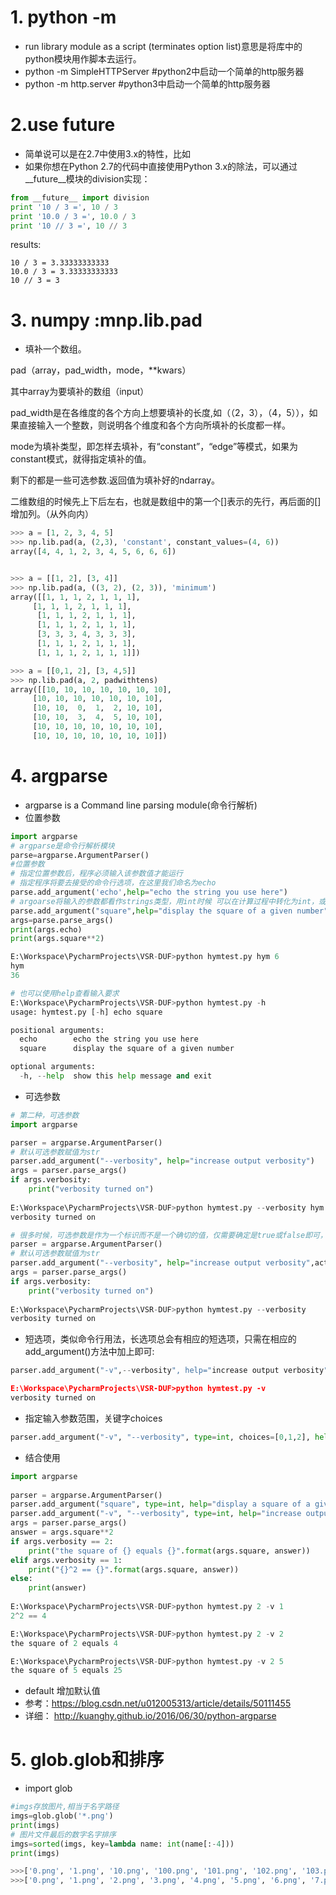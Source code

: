# 1. python -m
* run library module as a script (terminates option list)意思是将库中的python模块用作脚本去运行。
* python -m SimpleHTTPServer    #python2中启动一个简单的http服务器
* python -m http.server    #python3中启动一个简单的http服务器
# 2.use __future__
* 简单说可以是在2.7中使用3.x的特性，比如
* 如果你想在Python 2.7的代码中直接使用Python 3.x的除法，可以通过__future__模块的division实现：
```python
from __future__ import division
print '10 / 3 =', 10 / 3
print '10.0 / 3 =', 10.0 / 3
print '10 // 3 =', 10 // 3
```
results:
```
10 / 3 = 3.33333333333
10.0 / 3 = 3.33333333333
10 // 3 = 3
```
# 3. numpy :mnp.lib.pad
* 填补一个数组。

pad（array，pad_width，mode，**kwars）

其中array为要填补的数组（input）

pad_width是在各维度的各个方向上想要填补的长度,如（（2，3），（4，5）），如果直接输入一个整数，则说明各个维度和各个方向所填补的长度都一样。

mode为填补类型，即怎样去填补，有“constant”，“edge”等模式，如果为constant模式，就得指定填补的值。

剩下的都是一些可选参数.返回值为填补好的ndarray。

二维数组的时候先上下后左右，也就是数组中的第一个[]表示的先行，再后面的[]增加列。（从外向内）

```python
>>> a = [1, 2, 3, 4, 5]
>>> np.lib.pad(a, (2,3), 'constant', constant_values=(4, 6))
array([4, 4, 1, 2, 3, 4, 5, 6, 6, 6])


>>> a = [[1, 2], [3, 4]]
>>> np.lib.pad(a, ((3, 2), (2, 3)), 'minimum')
array([[1, 1, 1, 2, 1, 1, 1],
  	 [1, 1, 1, 2, 1, 1, 1],
 	  [1, 1, 1, 2, 1, 1, 1],
 	  [1, 1, 1, 2, 1, 1, 1],
 	  [3, 3, 3, 4, 3, 3, 3],
 	  [1, 1, 1, 2, 1, 1, 1],
 	  [1, 1, 1, 2, 1, 1, 1]])

>>> a = [[0,1, 2], [3, 4,5]]
>>> np.lib.pad(a, 2, padwithtens)
array([[10, 10, 10, 10, 10, 10, 10],
     [10, 10, 10, 10, 10, 10, 10],
  	 [10, 10,  0,  1,  2, 10, 10],
  	 [10, 10,  3,  4,  5, 10, 10],
  	 [10, 10, 10, 10, 10, 10, 10],
 	 [10, 10, 10, 10, 10, 10, 10]])
```
# 4. argparse
* argparse is a Command line parsing module(命令行解析)
* 位置参数
```python
import argparse
# argparse是命令行解析模块
parse=argparse.ArgumentParser()
#位置参数
# 指定位置参数后，程序必须输入该参数值才能运行
# 指定程序将要去接受的命令行选项，在这里我们命名为echo
parse.add_argument('echo',help="echo the string you use here")
# argoarse将输入的参数都看作strings类型，用int时候 可以在计算过程中转化为int，或者在add_argument中指定type
parse.add_argument("square",help="display the square of a given number",type=int)
args=parse.parse_args()
print(args.echo)
print(args.square**2)

E:\Workspace\PycharmProjects\VSR-DUF>python hymtest.py hym 6
hym
36

# 也可以使用help查看输入要求
E:\Workspace\PycharmProjects\VSR-DUF>python hymtest.py -h
usage: hymtest.py [-h] echo square

positional arguments:
  echo        echo the string you use here
  square      display the square of a given number

optional arguments:
  -h, --help  show this help message and exit

```
* 可选参数
```python
# 第二种，可选参数
import argparse

parser = argparse.ArgumentParser()
# 默认可选参数赋值为str
parser.add_argument("--verbosity", help="increase output verbosity")
args = parser.parse_args()
if args.verbosity:
    print("verbosity turned on")
    
E:\Workspace\PycharmProjects\VSR-DUF>python hymtest.py --verbosity hym
verbosity turned on

```

```python
# 很多时候，可选参数是作为一个标识而不是一个确切的值，仅需要确定是true或false即可，可以指定关键字action，赋值为"store_true"：
parser = argparse.ArgumentParser()
# 默认可选参数赋值为str
parser.add_argument("--verbosity", help="increase output verbosity",action="store_true") # 输入赋值给verbosity
args = parser.parse_args()
if args.verbosity:
    print("verbosity turned on")
    
E:\Workspace\PycharmProjects\VSR-DUF>python hymtest.py --verbosity
verbosity turned on

```

* 短选项，类似命令行用法，长选项总会有相应的短选项，只需在相应的add_argument()方法中加上即可:
```python
parser.add_argument("-v",--verbosity", help="increase output verbosity",action="store_true") # 输入赋值给verbosity

E:\Workspace\PycharmProjects\VSR-DUF>python hymtest.py -v
verbosity turned on

```

* 指定输入参数范围，关键字choices
```python
parser.add_argument("-v", "--verbosity", type=int, choices=[0,1,2], help="increase output verbosity")
```

* 结合使用
```python
import argparse
 
parser = argparse.ArgumentParser()
parser.add_argument("square", type=int, help="display a square of a given number")
parser.add_argument("-v", "--verbosity", type=int, help="increase output verbosity")
args = parser.parse_args()
answer = args.square**2
if args.verbosity == 2:
    print("the square of {} equals {}".format(args.square, answer))
elif args.verbosity == 1:
    print("{}^2 == {}".format(args.square, answer))
else:
    print(answer)
    
E:\Workspace\PycharmProjects\VSR-DUF>python hymtest.py 2 -v 1
2^2 == 4

E:\Workspace\PycharmProjects\VSR-DUF>python hymtest.py 2 -v 2
the square of 2 equals 4

E:\Workspace\PycharmProjects\VSR-DUF>python hymtest.py -v 2 5
the square of 5 equals 25

```
* default 增加默认值
* 参考：https://blog.csdn.net/u012005313/article/details/50111455
* 详细： http://kuanghy.github.io/2016/06/30/python-argparse
# 5. glob.glob和排序
* import glob
```python
#imgs存放图片,相当于名字路径
imgs=glob.glob('*.png')
print(imgs)
# 图片文件最后的数字名字排序
imgs=sorted(imgs, key=lambda name: int(name[:-4]))
print(imgs)

>>>['0.png', '1.png', '10.png', '100.png', '101.png', '102.png', '103.png', '104.png',....]
>>>['0.png', '1.png', '2.png', '3.png', '4.png', '5.png', '6.png', '7.png', '8.png',.....]
```
